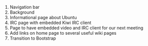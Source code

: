1. Navigation bar
2. Background
3. Informational page about Ubuntu
4. IRC page with embedded Kiwi IRC client
5. Page to have embedded video and IRC client for our next meeting
6. Add links on home page to several useful wiki pages
7. Transition to Bootstrap

